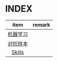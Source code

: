 # INDEX



|                  item                  | remark |
| :------------------------------------: | :----: |
|     [机器学习](./sub_index_DL.md)      |        |
| [对抗样本](./sub_index_Adversarial.md) |        |
|     [Skills](./sub_index_Skill.md)     |        |

